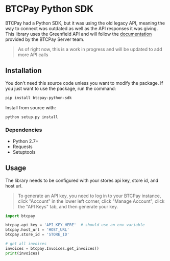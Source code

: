 # BTCPay Python SDK
BTCPay had a Python SDK, but it was using the old legacy API, meaning the way to connect was outdated as well as the
API responses it was giving. This library uses the Greenfield API and will follow the
[documentation](https://docs.btcpayserver.org/API/Greenfield/v1/) provided by the BTCPay Server team.

> As of right now, this is a work in progress and will be updated to add more API calls

## Installation
You don't need this source code unless you want to modify the package. If you just want to use the package, run the 
command:

```sh
pip install btcpay-python-sdk
```

Install from source with:

```sh
python setup.py install
```

### Dependencies
 - Python 2.7+
 - Requests
 - Setuptools

## Usage
The library needs to be configured with your stores api key, store id, and host url.

> To generate an API key, you need to log in to your BTCPay instance, click "Account" in the lower left corner, click 
> "Manage Account", click the "API Keys" tab, and then generate your key.

```python
import btcpay

btcpay.api_key = 'API_KEY_HERE'  # should use an env variable
btcpay.host_url = 'HOST_URL'
btcpay.store_id = 'STORE_ID'

# get all invoices
invoices = btcpay.Invoices.get_invoices()
print(invoices)
```